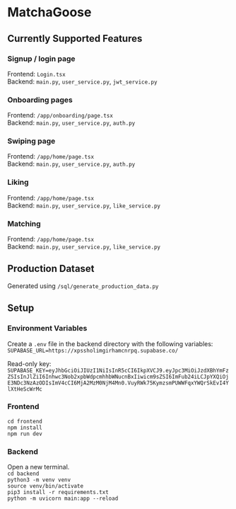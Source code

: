# MatchaGoose

## Currently Supported Features
### Signup / login page
Frontend: `Login.tsx` \
Backend: `main.py`, `user_service.py`, `jwt_service.py`
### Onboarding pages
Frontend: `/app/onboarding/page.tsx` \
Backend: `main.py`, `user_service.py`, `auth.py`
### Swiping page
Frontend: `/app/home/page.tsx` \
Backend: `main.py`, `user_service.py`, `auth.py`
### Liking
Frontend: `/app/home/page.tsx` \
Backend: `main.py`, `user_service.py`, `like_service.py`
### Matching
Frontend: `/app/home/page.tsx` \
Backend: `main.py`, `user_service.py`, `like_service.py`

## Production Dataset
Generated using `/sql/generate_production_data.py`

## Setup

### Environment Variables
Create a `.env` file in the backend directory with the following variables:\
`SUPABASE_URL=https://xpssholimgirhamcnrpq.supabase.co/`

Read-only key:\
`SUPABASE_KEY=eyJhbGciOiJIUzI1NiIsInR5cCI6IkpXVCJ9.eyJpc3MiOiJzdXBhYmFzZSIsInJlZiI6Inhwc3Nob2xpbWdpcmhhbWNucnBxIiwicm9sZSI6ImFub24iLCJpYXQiOjE3NDc3NzAzODIsImV4cCI6MjA2MzM0NjM4Mn0.VuyRWk75KymzsmPUWWFqxYWQrSkEvI4YlXtHeScWrMc`

### Frontend
`cd frontend`\
`npm install`\
`npm run dev`

### Backend
Open a new terminal.\
`cd backend`\
`python3 -m venv venv`\
`source venv/bin/activate`\
`pip3 install -r requirements.txt`\
`python -m uvicorn main:app --reload`
